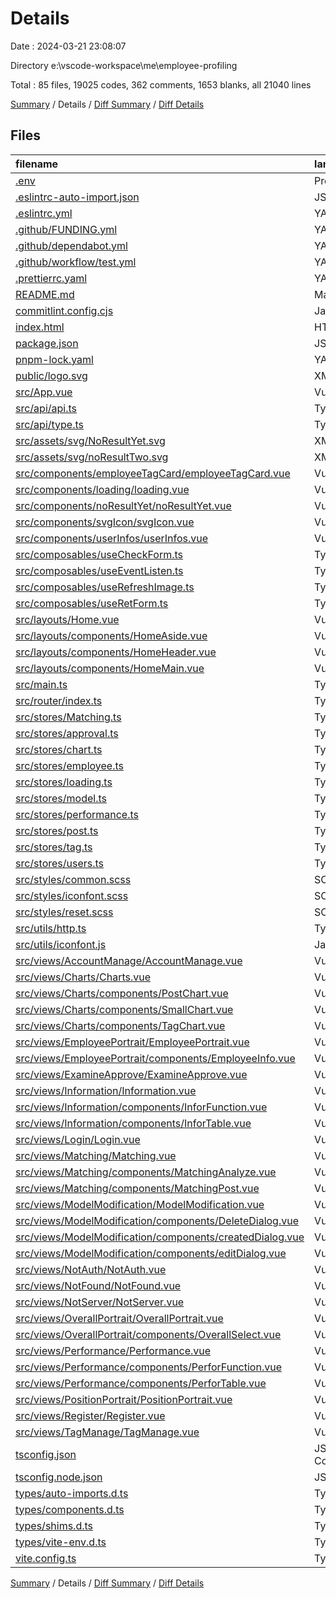 # Details

Date : 2024-03-21 23:08:07

Directory e:\\vscode-workspace\\me\\employee-profiling

Total : 85 files,  19025 codes, 362 comments, 1653 blanks, all 21040 lines

[Summary](results.md) / Details / [Diff Summary](diff.md) / [Diff Details](diff-details.md)

## Files
| filename | language | code | comment | blank | total |
| :--- | :--- | ---: | ---: | ---: | ---: |
| [.env](/.env) | Properties | 5 | 0 | 1 | 6 |
| [.eslintrc-auto-import.json](/.eslintrc-auto-import.json) | JSON | 103 | 0 | 1 | 104 |
| [.eslintrc.yml](/.eslintrc.yml) | YAML | 31 | 0 | 1 | 32 |
| [.github/FUNDING.yml](/.github/FUNDING.yml) | YAML | 2 | 0 | 1 | 3 |
| [.github/dependabot.yml](/.github/dependabot.yml) | YAML | 9 | 0 | 1 | 10 |
| [.github/workflow/test.yml](/.github/workflow/test.yml) | YAML | 33 | 0 | 12 | 45 |
| [.prettierrc.yaml](/.prettierrc.yaml) | YAML | 17 | 0 | 1 | 18 |
| [README.md](/README.md) | Markdown | 13 | 0 | 8 | 21 |
| [commitlint.config.cjs](/commitlint.config.cjs) | JavaScript | 6 | 4 | 1 | 11 |
| [index.html](/index.html) | HTML | 13 | 0 | 1 | 14 |
| [package.json](/package.json) | JSON | 78 | 0 | 1 | 79 |
| [pnpm-lock.yaml](/pnpm-lock.yaml) | YAML | 6,556 | 0 | 982 | 7,538 |
| [public/logo.svg](/public/logo.svg) | XML | 2,214 | 0 | 1 | 2,215 |
| [src/App.vue](/src/App.vue) | Vue | 23 | 0 | 4 | 27 |
| [src/api/api.ts](/src/api/api.ts) | TypeScript | 196 | 85 | 9 | 290 |
| [src/api/type.ts](/src/api/type.ts) | TypeScript | 197 | 0 | 14 | 211 |
| [src/assets/svg/NoResultYet.svg](/src/assets/svg/NoResultYet.svg) | XML | 1 | 0 | 0 | 1 |
| [src/assets/svg/noResultTwo.svg](/src/assets/svg/noResultTwo.svg) | XML | 1 | 0 | 0 | 1 |
| [src/components/employeeTagCard/employeeTagCard.vue](/src/components/employeeTagCard/employeeTagCard.vue) | Vue | 38 | 0 | 3 | 41 |
| [src/components/loading/loading.vue](/src/components/loading/loading.vue) | Vue | 69 | 0 | 4 | 73 |
| [src/components/noResultYet/noResultYet.vue](/src/components/noResultYet/noResultYet.vue) | Vue | 32 | 0 | 3 | 35 |
| [src/components/svgIcon/svgIcon.vue](/src/components/svgIcon/svgIcon.vue) | Vue | 35 | 0 | 3 | 38 |
| [src/components/userInfos/userInfos.vue](/src/components/userInfos/userInfos.vue) | Vue | 164 | 29 | 12 | 205 |
| [src/composables/useCheckForm.ts](/src/composables/useCheckForm.ts) | TypeScript | 9 | 0 | 1 | 10 |
| [src/composables/useEventListen.ts](/src/composables/useEventListen.ts) | TypeScript | 13 | 3 | 1 | 17 |
| [src/composables/useRefreshImage.ts](/src/composables/useRefreshImage.ts) | TypeScript | 10 | 2 | 2 | 14 |
| [src/composables/useRetForm.ts](/src/composables/useRetForm.ts) | TypeScript | 5 | 1 | 2 | 8 |
| [src/layouts/Home.vue](/src/layouts/Home.vue) | Vue | 39 | 1 | 3 | 43 |
| [src/layouts/components/HomeAside.vue](/src/layouts/components/HomeAside.vue) | Vue | 144 | 6 | 13 | 163 |
| [src/layouts/components/HomeHeader.vue](/src/layouts/components/HomeHeader.vue) | Vue | 94 | 0 | 5 | 99 |
| [src/layouts/components/HomeMain.vue](/src/layouts/components/HomeMain.vue) | Vue | 7 | 0 | 3 | 10 |
| [src/main.ts](/src/main.ts) | TypeScript | 24 | 0 | 8 | 32 |
| [src/router/index.ts](/src/router/index.ts) | TypeScript | 401 | 12 | 13 | 426 |
| [src/stores/Matching.ts](/src/stores/Matching.ts) | TypeScript | 69 | 4 | 10 | 83 |
| [src/stores/approval.ts](/src/stores/approval.ts) | TypeScript | 60 | 22 | 9 | 91 |
| [src/stores/chart.ts](/src/stores/chart.ts) | TypeScript | 54 | 2 | 7 | 63 |
| [src/stores/employee.ts](/src/stores/employee.ts) | TypeScript | 482 | 4 | 27 | 513 |
| [src/stores/loading.ts](/src/stores/loading.ts) | TypeScript | 9 | 1 | 5 | 15 |
| [src/stores/model.ts](/src/stores/model.ts) | TypeScript | 372 | 31 | 10 | 413 |
| [src/stores/performance.ts](/src/stores/performance.ts) | TypeScript | 42 | 10 | 8 | 60 |
| [src/stores/post.ts](/src/stores/post.ts) | TypeScript | 50 | 0 | 8 | 58 |
| [src/stores/tag.ts](/src/stores/tag.ts) | TypeScript | 16 | 0 | 5 | 21 |
| [src/stores/users.ts](/src/stores/users.ts) | TypeScript | 53 | 0 | 9 | 62 |
| [src/styles/common.scss](/src/styles/common.scss) | SCSS | 30 | 1 | 5 | 36 |
| [src/styles/iconfont.scss](/src/styles/iconfont.scss) | SCSS | 47 | 0 | 14 | 61 |
| [src/styles/reset.scss](/src/styles/reset.scss) | SCSS | 201 | 11 | 38 | 250 |
| [src/utils/http.ts](/src/utils/http.ts) | TypeScript | 88 | 2 | 8 | 98 |
| [src/utils/iconfont.js](/src/utils/iconfont.js) | JavaScript | 1 | 0 | 0 | 1 |
| [src/views/AccountManage/AccountManage.vue](/src/views/AccountManage/AccountManage.vue) | Vue | 194 | 0 | 21 | 215 |
| [src/views/Charts/Charts.vue](/src/views/Charts/Charts.vue) | Vue | 74 | 0 | 5 | 79 |
| [src/views/Charts/components/PostChart.vue](/src/views/Charts/components/PostChart.vue) | Vue | 152 | 0 | 12 | 164 |
| [src/views/Charts/components/SmallChart.vue](/src/views/Charts/components/SmallChart.vue) | Vue | 83 | 0 | 4 | 87 |
| [src/views/Charts/components/TagChart.vue](/src/views/Charts/components/TagChart.vue) | Vue | 126 | 0 | 13 | 139 |
| [src/views/EmployeePortrait/EmployeePortrait.vue](/src/views/EmployeePortrait/EmployeePortrait.vue) | Vue | 187 | 0 | 13 | 200 |
| [src/views/EmployeePortrait/components/EmployeeInfo.vue](/src/views/EmployeePortrait/components/EmployeeInfo.vue) | Vue | 434 | 83 | 12 | 529 |
| [src/views/ExamineApprove/ExamineApprove.vue](/src/views/ExamineApprove/ExamineApprove.vue) | Vue | 100 | 0 | 10 | 110 |
| [src/views/Information/Information.vue](/src/views/Information/Information.vue) | Vue | 33 | 0 | 3 | 36 |
| [src/views/Information/components/InforFunction.vue](/src/views/Information/components/InforFunction.vue) | Vue | 1,333 | 0 | 40 | 1,373 |
| [src/views/Information/components/InforTable.vue](/src/views/Information/components/InforTable.vue) | Vue | 60 | 0 | 8 | 68 |
| [src/views/Login/Login.vue](/src/views/Login/Login.vue) | Vue | 171 | 0 | 23 | 194 |
| [src/views/Matching/Matching.vue](/src/views/Matching/Matching.vue) | Vue | 76 | 0 | 6 | 82 |
| [src/views/Matching/components/MatchingAnalyze.vue](/src/views/Matching/components/MatchingAnalyze.vue) | Vue | 501 | 20 | 24 | 545 |
| [src/views/Matching/components/MatchingPost.vue](/src/views/Matching/components/MatchingPost.vue) | Vue | 251 | 0 | 18 | 269 |
| [src/views/ModelModification/ModelModification.vue](/src/views/ModelModification/ModelModification.vue) | Vue | 191 | 0 | 7 | 198 |
| [src/views/ModelModification/components/DeleteDialog.vue](/src/views/ModelModification/components/DeleteDialog.vue) | Vue | 63 | 0 | 6 | 69 |
| [src/views/ModelModification/components/createdDialog.vue](/src/views/ModelModification/components/createdDialog.vue) | Vue | 416 | 0 | 9 | 425 |
| [src/views/ModelModification/components/editDialog.vue](/src/views/ModelModification/components/editDialog.vue) | Vue | 455 | 0 | 12 | 467 |
| [src/views/NotAuth/NotAuth.vue](/src/views/NotAuth/NotAuth.vue) | Vue | 11 | 0 | 3 | 14 |
| [src/views/NotFound/NotFound.vue](/src/views/NotFound/NotFound.vue) | Vue | 11 | 0 | 3 | 14 |
| [src/views/NotServer/NotServer.vue](/src/views/NotServer/NotServer.vue) | Vue | 11 | 0 | 3 | 14 |
| [src/views/OverallPortrait/OverallPortrait.vue](/src/views/OverallPortrait/OverallPortrait.vue) | Vue | 119 | 0 | 6 | 125 |
| [src/views/OverallPortrait/components/OverallSelect.vue](/src/views/OverallPortrait/components/OverallSelect.vue) | Vue | 166 | 0 | 12 | 178 |
| [src/views/Performance/Performance.vue](/src/views/Performance/Performance.vue) | Vue | 33 | 1 | 3 | 37 |
| [src/views/Performance/components/PerforFunction.vue](/src/views/Performance/components/PerforFunction.vue) | Vue | 584 | 0 | 32 | 616 |
| [src/views/Performance/components/PerforTable.vue](/src/views/Performance/components/PerforTable.vue) | Vue | 84 | 0 | 8 | 92 |
| [src/views/PositionPortrait/PositionPortrait.vue](/src/views/PositionPortrait/PositionPortrait.vue) | Vue | 161 | 0 | 7 | 168 |
| [src/views/Register/Register.vue](/src/views/Register/Register.vue) | Vue | 160 | 0 | 15 | 175 |
| [src/views/TagManage/TagManage.vue](/src/views/TagManage/TagManage.vue) | Vue | 204 | 0 | 15 | 219 |
| [tsconfig.json](/tsconfig.json) | JSON with Comments | 27 | 5 | 4 | 36 |
| [tsconfig.node.json](/tsconfig.node.json) | JSON | 10 | 0 | 1 | 11 |
| [types/auto-imports.d.ts](/types/auto-imports.d.ts) | TypeScript | 276 | 8 | 1 | 285 |
| [types/components.d.ts](/types/components.d.ts) | TypeScript | 16 | 5 | 2 | 23 |
| [types/shims.d.ts](/types/shims.d.ts) | TypeScript | 14 | 0 | 4 | 18 |
| [types/vite-env.d.ts](/types/vite-env.d.ts) | TypeScript | 9 | 1 | 3 | 13 |
| [vite.config.ts](/vite.config.ts) | TypeScript | 73 | 8 | 7 | 88 |

[Summary](results.md) / Details / [Diff Summary](diff.md) / [Diff Details](diff-details.md)